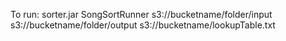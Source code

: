 To run:
sorter.jar SongSortRunner s3://bucketname/folder/input s3://bucketname/folder/output s3://bucketname/lookupTable.txt

